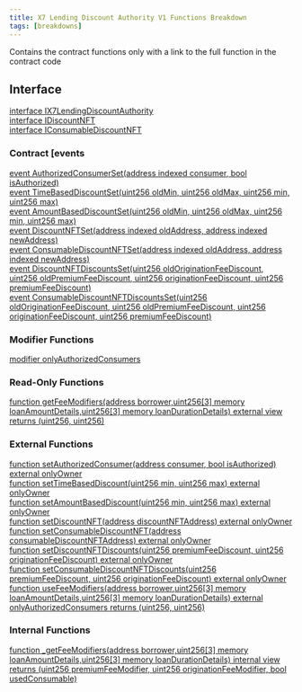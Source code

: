 ```yaml
---
title: X7 Lending Discount Authority V1 Functions Breakdown
tags: [breakdowns]
---
```


Contains the contract functions only with a link to the full function in the contract code

## Interface

[interface IX7LendingDiscountAuthority](https://github.com/x7finance/monorepo/tree/main/packages/contracts/src/contracts/source/X7LendingDiscountAuthorityV1.sol#L148)\
[interface IDiscountNFT](https://github.com/x7finance/monorepo/tree/main/packages/contracts/src/contracts/source/X7LendingDiscountAuthorityV1.sol#L162)\
[interface IConsumableDiscountNFT](https://github.com/x7finance/monorepo/tree/main/packages/contracts/src/contracts/source/X7LendingDiscountAuthorityV1.sol#L166)

### Contract [events

[event AuthorizedConsumerSet(address indexed consumer, bool isAuthorized)](https://github.com/x7finance/monorepo/tree/main/packages/contracts/src/contracts/source/X7LendingDiscountAuthorityV1.sol#L196)\
[event TimeBasedDiscountSet(uint256 oldMin, uint256 oldMax, uint256 min, uint256 max)](https://github.com/x7finance/monorepo/tree/main/packages/contracts/src/contracts/source/X7LendingDiscountAuthorityV1.sol#L197)\
[event AmountBasedDiscountSet(uint256 oldMin, uint256 oldMax, uint256 min, uint256 max)](https://github.com/x7finance/monorepo/tree/main/packages/contracts/src/contracts/source/X7LendingDiscountAuthorityV1.sol#L198)\
[event DiscountNFTSet(address indexed oldAddress, address indexed newAddress)](https://github.com/x7finance/monorepo/tree/main/packages/contracts/src/contracts/source/X7LendingDiscountAuthorityV1.sol#L199)\
[event ConsumableDiscountNFTSet(address indexed oldAddress, address indexed newAddress)](https://github.com/x7finance/monorepo/tree/main/packages/contracts/src/contracts/source/X7LendingDiscountAuthorityV1.sol#L200)\
[event DiscountNFTDiscountsSet(uint256 oldOriginationFeeDiscount, uint256 oldPremiumFeeDiscount, uint256 originationFeeDiscount, uint256 premiumFeeDiscount)](https://github.com/x7finance/monorepo/tree/main/packages/contracts/src/contracts/source/X7LendingDiscountAuthorityV1.sol#L201)\
[event ConsumableDiscountNFTDiscountsSet(uint256 oldOriginationFeeDiscount, uint256 oldPremiumFeeDiscount, uint256 originationFeeDiscount, uint256 premiumFeeDiscount)](https://github.com/x7finance/monorepo/tree/main/packages/contracts/src/contracts/source/X7LendingDiscountAuthorityV1.sol#L202)

### Modifier Functions

[modifier onlyAuthorizedConsumers](https://github.com/x7finance/monorepo/tree/main/packages/contracts/src/contracts/source/X7LendingDiscountAuthorityV1.sol#L211)

### Read-Only Functions

[function getFeeModifiers(address borrower,uint256[3] memory loanAmountDetails,uint256[3] memory loanDurationDetails) external view returns (uint256, uint256)](https://github.com/x7finance/monorepo/tree/main/packages/contracts/src/contracts/source/X7LendingDiscountAuthorityV1.sol#L278)

### External Functions

[function setAuthorizedConsumer(address consumer, bool isAuthorized) external onlyOwner](https://github.com/x7finance/monorepo/tree/main/packages/contracts/src/contracts/source/X7LendingDiscountAuthorityV1.sol#L216)\
[function setTimeBasedDiscount(uint256 min, uint256 max) external onlyOwner](https://github.com/x7finance/monorepo/tree/main/packages/contracts/src/contracts/source/X7LendingDiscountAuthorityV1.sol#L222)\
[function setAmountBasedDiscount(uint256 min, uint256 max) external onlyOwner](https://github.com/x7finance/monorepo/tree/main/packages/contracts/src/contracts/source/X7LendingDiscountAuthorityV1.sol#L231)\
[function setDiscountNFT(address discountNFTAddress) external onlyOwner](https://github.com/x7finance/monorepo/tree/main/packages/contracts/src/contracts/source/X7LendingDiscountAuthorityV1.sol#L240)\
[function setConsumableDiscountNFT(address consumableDiscountNFTAddress) external onlyOwner](https://github.com/x7finance/monorepo/tree/main/packages/contracts/src/contracts/source/X7LendingDiscountAuthorityV1.sol#L247)\
[function setDiscountNFTDiscounts(uint256 premiumFeeDiscount, uint256 originationFeeDiscount) external onlyOwner](https://github.com/x7finance/monorepo/tree/main/packages/contracts/src/contracts/source/X7LendingDiscountAuthorityV1.sol#L254)\
[function setConsumableDiscountNFTDiscounts(uint256 premiumFeeDiscount, uint256 originationFeeDiscount) external onlyOwner](https://github.com/x7finance/monorepo/tree/main/packages/contracts/src/contracts/source/X7LendingDiscountAuthorityV1.sol#L266)\
[function useFeeModifiers(address borrower,uint256[3] memory loanAmountDetails,uint256[3] memory loanDurationDetails) external onlyAuthorizedConsumers returns (uint256, uint256)](https://github.com/x7finance/monorepo/tree/main/packages/contracts/src/contracts/source/X7LendingDiscountAuthorityV1.sol#L292)

### Internal Functions

[function \_getFeeModifiers(address borrower,uint256[3] memory loanAmountDetails,uint256[3] memory loanDurationDetails) internal view returns (uint256 premiumFeeModifier, uint256 originationFeeModifier, bool usedConsumable)](https://github.com/x7finance/monorepo/tree/main/packages/contracts/src/contracts/source/X7LendingDiscountAuthorityV1.sol#L310)
